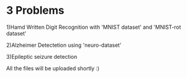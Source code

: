 # 3 Problems
1)Hamd Written Digit Recognition with 'MNIST dataset' and 'MNIST-rot dataset'

2)Alzheimer Detectetion using 'neuro-dataset'

3)Epileptic seizure detection

All the files will be uploaded shortly :)
